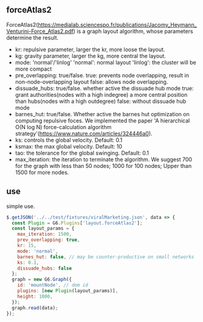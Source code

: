 ## forceAtlas2

ForceAtlas2(https://medialab.sciencespo.fr/publications/Jacomy_Heymann_Venturini-Force_Atlas2.pdf) is a graph layout algorithm, whose parameters determine the result.

- kr: repulsive parameter, larger the kr, more loose the layout.
- kg: gravity parameter, larger the kg, more central the layout.
- mode: 'normal'/'linlog'
    'normal': normal layout
    'linlog': the cluster will be more compact
- pre_overlapping: true/false. 
    true: prevents node overlapping, result in non-node-overlapping layout
    false: allows node overlapping.
- dissuade_hubs: true/false. whether active the dissuade hub mode
    true: grant authorities(nodes with a high indegree) a more central position than hubs(nodes with a high outdegree)
    false: without dissuade hub mode
- barnes_hut: true/false. Whether active the barnes hut optimization on computing repulsive foces. We implemented the paper 'A hierarchical O(N log N) force-calculation algorithm strategy'(https://www.nature.com/articles/324446a0).
- ks: controls the global velocity. Default: 0.1
- ksmax: the max global velocity. Default: 10
- tao: the tolerance for the global swinging. Default: 0.1
- max_iteration: the iteration to terminate the algorithm. We suggest 700 for the graph with less than 50 nodes; 1000 for 100 nodes; Upper than 1500 for more nodes.

## use

simple use.

```js
$.getJSON('../../test/fixtures/viralMarketing.json', data => {
  const Plugin = G6.Plugins['layout.forceAtlas2'];
  const layout_params = {
    max_iteration: 1500,
    prev_overlapping: true,
    kr: 15,
    mode: 'normal',
    barnes_hut: false, // may be counter-productive on small networks
    ks: 0.1,
    dissuade_hubs: false
  };
  graph = new G6.Graph({
    id: 'mountNode', // dom id
    plugins: [new Plugin(layout_params)],
    height: 1000,
  });
  graph.read(data);
}); 
```
